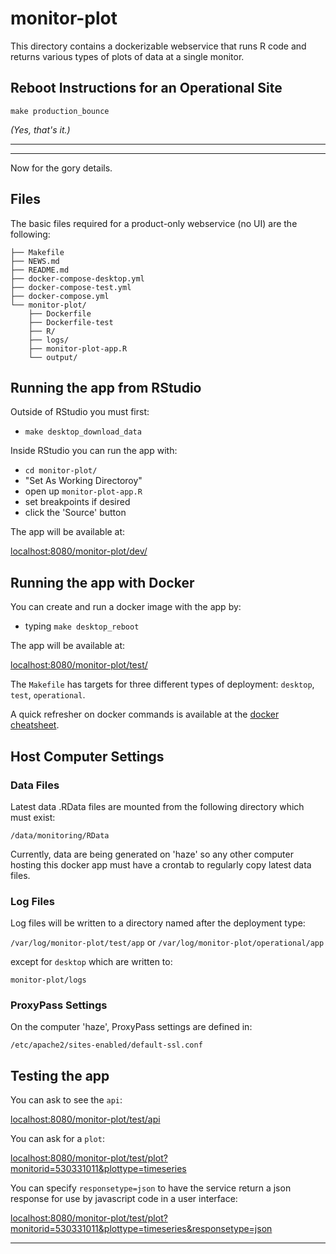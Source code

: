 # monitor-plot #

This directory contains a dockerizable webservice that runs R
code and returns various types of plots of data at a single monitor.

## Reboot Instructions for an Operational Site

```make production_bounce```

*(Yes, that's it.)*

***
***

Now for the gory details.

## Files ##

The basic files required for a product-only webservice (no UI) are the following:

```
├── Makefile
├── NEWS.md
├── README.md
├── docker-compose-desktop.yml
├── docker-compose-test.yml
├── docker-compose.yml
└── monitor-plot/
    ├── Dockerfile
    ├── Dockerfile-test
    ├── R/
    ├── logs/
    ├── monitor-plot-app.R
    └── output/
```

## Running the app from RStudio ##

Outside of RStudio you must first:

 * `make desktop_download_data`

Inside RStudio you can run the app with:

 * `cd monitor-plot/`
 * "Set As Working Directoroy"
 * open up `monitor-plot-app.R`
 * set breakpoints if desired
 * click the 'Source' button

The app will be available at:

[localhost:8080/monitor-plot/dev/](localhost:8080/monitor-plot/dev/)

## Running the app with Docker ##

You can create and run a docker image with the app by:

 * typing `make desktop_reboot`
 
The app will be available at:

[localhost:8080/monitor-plot/test/](localhost:8080/monitor-plot/test/)
 
The `Makefile` has targets for three different types of deployment: `desktop`, `test`, `operational`.

A quick refresher on docker commands is available at the [docker cheatsheet](https://github.com/wsargent/docker-cheat-sheet).

## Host Computer Settings ##

### Data Files ###

Latest data .RData files are mounted from the following directory which must exist:

`/data/monitoring/RData`

Currently, data are being generated on 'haze' so any other computer hosting this
docker app must have a crontab to regularly copy latest data files.

### Log Files ###

Log files will be written to a directory named after the deployment type:

`/var/log/monitor-plot/test/app` or `/var/log/monitor-plot/operational/app`

except for `desktop` which are written to:

`monitor-plot/logs`

### ProxyPass Settings ###

On the computer 'haze', ProxyPass settings are defined in:

`/etc/apache2/sites-enabled/default-ssl.conf`

## Testing the app ##

You can ask to see the `api`:

[localhost:8080/monitor-plot/test/api](localhost:8080/monitor-plot/test/api)

You can ask for a `plot`:

[localhost:8080/monitor-plot/test/plot?monitorid=530331011&plottype=timeseries](localhost:8080/monitor-plot/test/plot?monitorid=530331011&plottype=timeseries)

You can specify `responsetype=json` to have the service return a json response for use by javascript code in a user interface:

[localhost:8080/monitor-plot/test/plot?monitorid=530331011&plottype=timeseries&responsetype=json](localhost:8080/monitor-plot/test/plot?monitorid=530331011&plottype=timeseries&responsetype=json)

***
